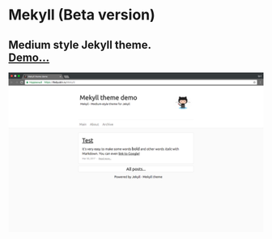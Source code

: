 # Mekyll (Beta version)
Medium style Jekyll theme.     
[Demo...](https://ifedyukin.github.io/Mekyll)    
---
![Screenshot](./screenshot.png)
